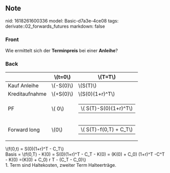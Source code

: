 ## Note
nid: 1618261600336
model: Basic-d7a3e-4ce08
tags: derivate::02_forwards_futures
markdown: false

### Front
Wie ermittelt sich der <b>Terminpreis</b> bei einer <b>Anleihe</b>?

### Back
<table class="table table-striped table-bordered">
  <thead>
    <tr>
      <th>
      <th>\(t=0\)
      <th>\(T=T\)
  <tbody>
    <tr>
      <td>Kauf Anleihe
      <td>\(-S(0)\)
      <td>\(S(T)\)
    <tr>
      <td>Kreditaufnahme
      <td>\(+S(0)\)
      <td>\(S(0)(1+r)^T\)
    <tr>
      <td>PF
      <td>\( 0\)
      <td>
        <table>
          <tbody>
            <tr>
              <td>\( S(T)-S(0)(1+r)^T\)
        </table>
    <tr>
      <td>Forward long
      <td>\(0\)
      <td>
        <table>
          <tbody>
            <tr>
              <td>\( S(T)-f(0,T) + C_T\)
        </table>
</table>\(f(0,t) = S(0)(1+r)^T - C_T\)
<div>
  Basis = \(f(0,T) - K(0) = S(0)(1+r)^T - C_T - K(0) = (K(0) + C_0)
  (1+r)^T -C^T - K(0) =(K(0) + C_0) r T - (C_T - C_0)\)
</div>
<div>
  1. Term sind Haltekosten, zweiter Term Halteerträge.
</div>
